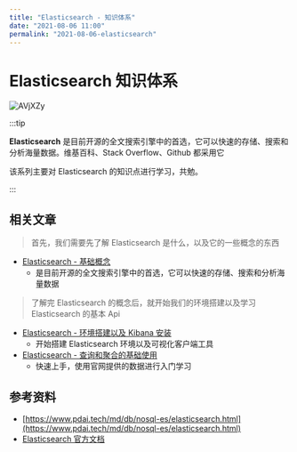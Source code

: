 ```yaml
---
title: "Elasticsearch - 知识体系"
date: "2021-08-06 11:00"
permalink: "2021-08-06-elasticsearch"
---
```


# Elasticsearch 知识体系

![AVjXZy](https://media.zenghr.cn/blog/img/20210806/AVjXZy.jpeg)

:::tip

**Elasticsearch** 是目前开源的全文搜索引擎中的首选，它可以快速的存储、搜索和分析海量数据。维基百科、Stack Overflow、Github 都采用它

该系列主要对 Elasticsearch 的知识点进行学习，共勉。

:::

## 相关文章

> 首先，我们需要先了解 Elasticsearch 是什么，以及它的一些概念的东西

- [Elasticsearch - 基础概念](/passages/2021-08-06-elasticsearch-introduce.html)
  - 是目前开源的全文搜索引擎中的首选，它可以快速的存储、搜索和分析海量数据

> 了解完 Elasticsearch 的概念后，就开始我们的环境搭建以及学习 Elasticsearch 的基本 Api

- [Elasticsearch - 环境搭建以及 Kibana 安装](/passages/2021-08-06-elasticsearch-env.html)
  - 开始搭建 Elasticsearch 环境以及可视化客户端工具
- [Elasticsearch - 查询和聚合的基础使用](/passages/2021-08-07-elasticsearch-basic-course.html)
  - 快速上手，使用官网提供的数据进行入门学习

## 参考资料

- [https://www.pdai.tech/md/db/nosql-es/elasticsearch.html](https://www.pdai.tech/md/db/nosql-es/elasticsearch.html)
- [Elasticsearch 官方文档](https://www.elastic.co/guide/en/elasticsearch/reference/current/index.html)